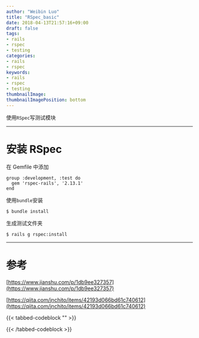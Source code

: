 ```yaml
---
author: "Weibin Luo"
title: "RSpec_basic"
date: 2018-04-13T21:57:16+09:00
draft: false
tags:
- rails
- rspec
- testing
categories:
- rails
- rspec
keywords:
- rails
- rspec
- testing
thumbnailImage:
thumbnailImagePosition: bottom
---
```


使用`RSpec`写测试模块
<!--more-->

---

# 安装 RSpec

在 Gemfile 中添加
```
group :development, :test do
  gem 'rspec-rails', '2.13.1'
end
```

使用`bundle`安装
```
$ bundle install
```

生成测试文件夹

```
$ rails g rspec:install
```

---

# 参考

[https://www.jianshu.com/p/1db9ee327357](https://www.jianshu.com/p/1db9ee327357)

[https://qiita.com/jnchito/items/42193d066bd61c740612](https://qiita.com/jnchito/items/42193d066bd61c740612)

{{< tabbed-codeblock "" >}}
<!-- tab java -->
<!-- endtab -->
{{< /tabbed-codeblock >}}
